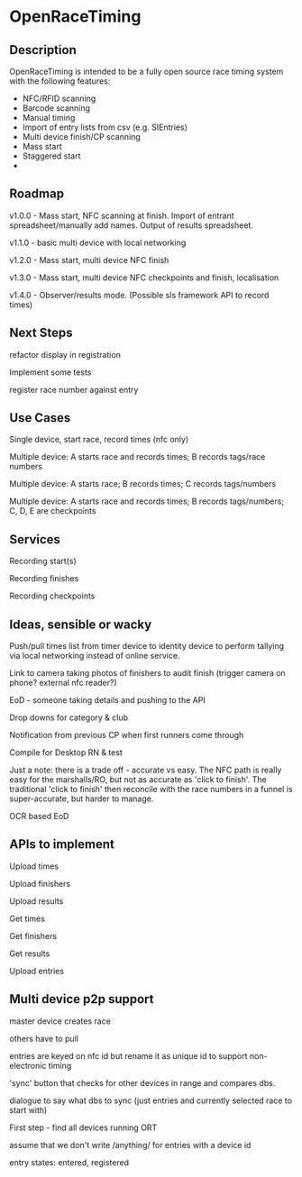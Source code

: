 # OpenRaceTiming

## Description
OpenRaceTiming is intended to be a fully open source race timing system with the following features:

* NFC/RFID scanning
* Barcode scanning
* Manual timing
* Import of entry lists from csv (e.g. SIEntries)
* Multi device finish/CP scanning
* Mass start
* Staggered start
* 

## Roadmap

v1.0.0 - Mass start, NFC scanning at finish. Import of entrant spreadsheet/manually
  add names. Output of results spreadsheet.

v1.1.0 - basic multi device with local networking

v1.2.0 - Mass start, multi device NFC finish

v1.3.0 - Mass start, multi device NFC checkpoints and finish, localisation

v1.4.0 - Observer/results mode. (Possible sls framework API to record times)

## Next Steps

refactor display in registration

Implement some tests

register race number against entry


## Use Cases

Single device, start race, record times (nfc only)

Multiple device: A starts race and records times; B records tags/race numbers

Multiple device: A starts race; B records times; C records tags/numbers

Multiple device: A starts race and records times; B records tags/numbers; C, D, E are checkpoints

## Services

Recording start(s)

Recording finishes

Recording checkpoints


## Ideas, sensible or wacky

Push/pull times list from timer device to identity device to perform tallying via local networking
instead of online service. 

Link to camera taking photos of finishers to audit finish (trigger camera on phone? external nfc reader?)

EoD - someone taking details and pushing to the API

Drop downs for category & club

Notification from previous CP when first runners come through

Compile for Desktop RN & test

Just a note: there is a trade off - accurate vs easy. The NFC path is really easy for the 
 marshalls/RO, but not as accurate as 'click to finish'. The traditional 'click to finish' then
 reconcile with the race numbers in a funnel is super-accurate, but harder to manage.

OCR based EoD

## APIs to implement

Upload times

Upload finishers

Upload results

Get times

Get finishers

Get results

Upload entries


## Multi device p2p support

master device creates race

others have to pull

entries are keyed on nfc id but rename it as unique id to support non-electronic timing

'sync' button that checks for other devices in range and compares dbs.

dialogue to say what dbs to sync (just entries and currently selected race to start with)

First step - find all devices running ORT

assume that we don't write /anything/ for entries with a device id

entry states: entered, registered

